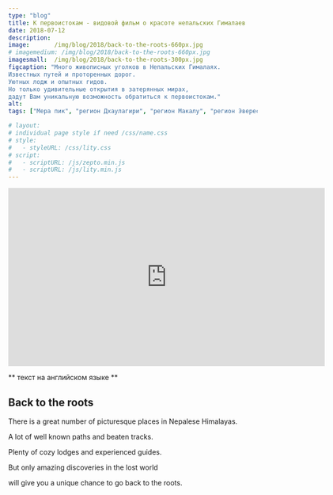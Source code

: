 ```yaml
---
type: "blog"
title: К первоистокам - видовой фильм о красоте непальских Гималаев
date: 2018-07-12
description: 
image:       /img/blog/2018/back-to-the-roots-660px.jpg
# imagemedium: /img/blog/2018/back-to-the-roots-660px.jpg
imagesmall:  /img/blog/2018/back-to-the-roots-300px.jpg
figcaption: "Много живописных уголков в Непальских Гималаях.
Известных путей и проторенных дорог.
Уютных лодж и опытных гидов.
Но только удивительные открытия в затерянных мирах,
дадут Вам уникальную возможность обратиться к первоистокам."
alt: 
tags: ["Мера пик", "регион Дхаулагири", "регион Макалу", "регион Эверест", "восхождение", "экспидиция", "трекинг", "видео"]

# layout: 
# individual page style if need /css/name.css
# style:
#   - styleURL: /css/lity.css
# script:
#   - scriptURL: /js/zepto.min.js
#   - scriptURL: /js/lity.min.js
---
```


<iframe width="640" height="360" src="https://www.youtube.com/embed/s4wIsH5e3GQ" frameborder="0" allow="autoplay; encrypted-media" allowfullscreen></iframe>

** текст на английском языке **
## Back to the roots

There is a great number of picturesque places in Nepalese Himalayas.

A lot of well known paths and beaten tracks.

Plenty of cozy lodges and experienced guides.

But  only amazing discoveries in the lost world

will  give you a unique chance to go back to the roots.

